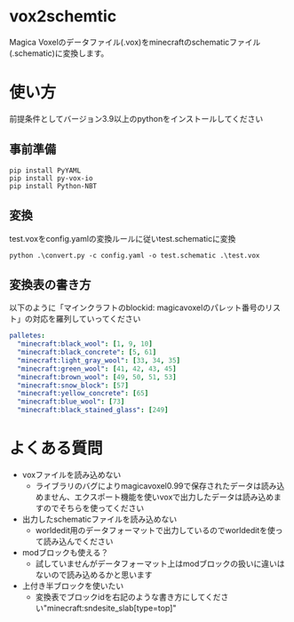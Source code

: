 # vox2schemtic
Magica Voxelのデータファイル(.vox)をminecraftのschematicファイル(.schematic)に変換します。

# 使い方

前提条件としてバージョン3.9以上のpythonをインストールしてください


## 事前準備
```
pip install PyYAML
pip install py-vox-io
pip install Python-NBT
```

## 変換
test.voxをconfig.yamlの変換ルールに従いtest.schematicに変換
```
python .\convert.py -c config.yaml -o test.schematic .\test.vox
```

## 変換表の書き方
以下のように「マインクラフトのblockid: magicavoxelのパレット番号のリスト」の対応を羅列していってください
```yaml:config.yaml
palletes:
  "minecraft:black_wool": [1, 9, 10]
  "minecraft:black_concrete": [5, 61]
  "minecraft:light_gray_wool": [33, 34, 35]
  "minecraft:green_wool": [41, 42, 43, 45]
  "minecraft:brown_wool": [49, 50, 51, 53]
  "minecraft:snow_block": [57]
  "minecraft:yellow_concrete": [65]
  "minecraft:blue_wool": [73]
  "minecraft:black_stained_glass": [249]
```

# よくある質問
- voxファイルを読み込めない
  - ライブラリのバグによりmagicavoxel0.99で保存されたデータは読み込めません、エクスポート機能を使いvoxで出力したデータは読み込めますのでそちらを使ってください
- 出力したschematicファイルを読み込めない
  - worldedit用のデータフォーマットで出力しているのでworldeditを使って読み込んでください
- modブロックも使える？
  - 試していませんがデータフォーマット上はmodブロックの扱いに違いはないので読み込めるかと思います
- 上付き半ブロックを使いたい
  - 変換表でブロックidを右記のような書き方にしてください"minecraft:sndesite_slab[type=top]"